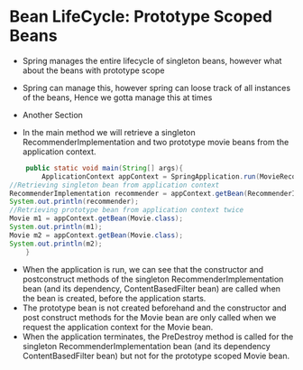 # Bean LifeCycle: Prototype Scoped Beans
- Spring manages the entire lifecycle of singleton beans, however what about the beans with prototype scope
- Spring can manage this, however spring can loose track of all instances of the beans, Hence we gotta manage this at times

- Another Section
- In the main method we will retrieve a singleton RecommenderImplementation and two prototype movie beans from the application context.
```java
    public static void main(String[] args){
        ApplicationContext appContext = SpringApplication.run(MovieRecommenderSystemApplication.class, args);
//Retrieving singleton bean from application context
RecommenderImplementation recommender = appContext.getBean(RecommenderImplementation.class);
System.out.println(recommender);
//Retrieving prototype bean from application context twice
Movie m1 = appContext.getBean(Movie.class);
System.out.println(m1);
Movie m2 = appContext.getBean(Movie.class);
System.out.println(m2);
    }
```
- When the application is run, we can see that the constructor and postconstruct methods of the singleton RecommenderImplementation bean (and its dependency, ContentBasedFilter bean) are called when the bean is created, before the application starts.
- The prototype bean is not created beforehand and the constructor and post construct methods for the Movie bean are only called when we request the application context for the Movie bean.
- When the application terminates, the PreDestroy method is called for the singleton RecommenderImplementation bean (and its dependency
ContentBasedFilter bean) but not for the prototype scoped Movie bean.